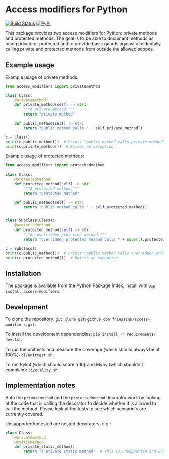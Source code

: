 # Access modifiers for Python

[![Build Status](https://travis-ci.com/fniessink/access-modifiers.svg?branch=master)](https://travis-ci.com/fniessink/access-modifiers)
[![PyPI](https://img.shields.io/pypi/v/access-modifiers.svg)](https://pypi.python.org/pypi/access-modifiers)

This package provides two access modifiers for Python: private methods and protected methods. The goal is to be able to document methods as being private or protected and to provide basic guards against accidentally calling private and protected methods from outside the allowed scopes.

## Example usage

Example usage of private methods:

```python
from access_modifiers import privatemethod

class Class:
    @privatemethod
    def private_method(self) -> str:
        """A private method."""
        return "private method"

    def public_method(self) -> str:
        return "public method calls " + self.private_method()

c = Class()
print(c.public_method())  # Prints "public method calls private method"
print(c.private_method())  # Raises an exception
```

Example usage of protected methods:

```python
from access_modifiers import protectedmethod

class Class:
    @protectedmethod
    def protected_method(self) -> str:
        """A protected method."""
        return "protected method"

    def public_method(self) -> str:
        return "public method calls " + self.protected_method()


class Subclass(Class):
    @protectedmethod
    def protected_method(self) -> str:
        """An overridden protected method."""
        return "overridden protected method calls " + super().protected_method()

c = Subclass()
print(c.public_method())  # Prints "public method calls overridden protected method calls protected method"
print(c.protected_method())  # Raises an exception
```

## Installation

The package is available from the Python Package Index, install with `pip install access-modifiers`.

## Development 

To clone the repository: `git clone git@github.com:fniessink/access-modifiers.git`.

To install the development dependencies: `pip install -r requirements-dev.txt`.

To run the unittests and measure the coverage (which should always be at 100%): `ci/unittest.sh`.

To run Pylint (which should score a 10) and Mypy (which shouldn't complain): `ci/quality.sh`.

## Implementation notes

Both the `privatemethod` and the `protectedmethod` decorator work by looking at the code that is calling the decorator to decide whether it is allowed to call the method. Please look at the tests to see which scenario's are currently covered.

Unsupported/untested are nested decorators, e.g.: 

```python
class Class:
    @privatemethod
    @staticmethod
    def private_static_method():
        return "a private static method"  # This is unsupported and untested!
```
